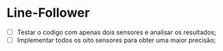# Line-Follower

 - [ ] Testar o codigo com apenas dois sensores e analisar os resultados;
 - [ ] Implementar todos os oito sensores para obter uma maior precisão;
